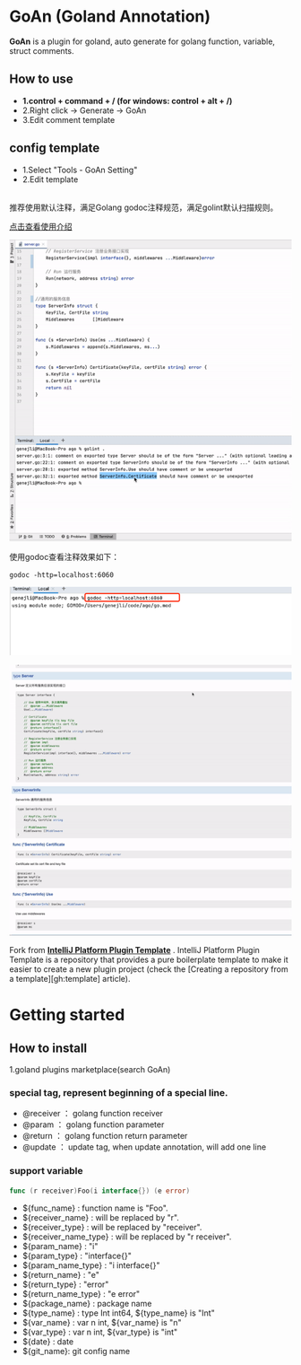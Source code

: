 # GoAn (Goland Annotation)

<!-- Plugin description -->
**GoAn** is a plugin for goland, auto generate for golang function, variable, struct comments.
<br/>

## <t1>How to use</t1>
+ **1.control + command + /  (for windows: control + alt + /)**
+ 2.Right click -> Generate -> GoAn
+ 3.Edit comment template
  
## config template
+ 1.Select "Tools - GoAn Setting"
+ 2.Edit template

<br/>
推荐使用默认注释，满足Golang godoc注释规范，满足golint默认扫描规则。<br/>

[点击查看使用介绍](https://github.com/0x00b/golandanno/blob/main/README.md)

![](https://raw.githubusercontent.com/0x00b/golandanno/main/src/main/resources/intro.gif)

使用godoc查看注释效果如下：

```shell
godoc -http=localhost:6060
```
![](https://raw.githubusercontent.com/0x00b/golandanno/main/src/main/resources/img_1.png)

![](https://raw.githubusercontent.com/0x00b/golandanno/main/src/main/resources/godoc.gif)


<!-- Plugin description end -->

Fork from **[IntelliJ Platform Plugin Template](https://github.com/JetBrains/intellij-platform-plugin-template)** .
IntelliJ Platform Plugin Template is a repository that provides a pure boilerplate template to make it easier to create a new plugin project (check the [Creating a repository from a template][gh:template] article).

# Getting started

## How to install
1.goland plugins marketplace(search GoAn)

### special tag, represent beginning of a special line.
* @receiver ： golang function receiver
* @param ： golang function parameter 
* @return ： golang function return parameter
* @update ： update tag, when update annotation, will add one line

### support variable
```go
func (r receiver)Foo(i interface{}) (e error)
```
* ${func_name} : function name is "Foo".
* ${receiver_name} : will be replaced by "r".
* ${receiver_type} : will be replaced by "receiver".
* ${receiver_name_type} :  will be replaced by "r receiver".
* ${param_name} : "i"
* ${param_type} : "interface{}"
* ${param_name_type} : "i interface{}"
* ${return_name} : "e"
* ${return_type} : "error"
* ${return_name_type} : "e error"
* ${package_name} : package name
* ${type_name} : type Int int64,  ${type_name} is "Int"
* ${var_name} : var n int, ${var_name} is "n"
* ${var_type} : var n int, ${var_type} is "int"
* ${date} : date
* ${git_name}: git config name
